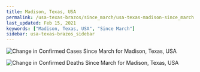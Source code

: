 ```yaml
---
title: Madison, Texas, USA
permalink: /usa-texas-brazos/since_march/usa-texas-madison-since_march.html
last_updated: Feb 15, 2021
keywords: ["Madison, Texas, USA", "Since March"]
sidebar: usa-texas-brazos_sidebar
---
```


![Change in Confirmed Cases Since March for Madison, Texas, USA](/covid_tracker/images/graphs/usa-texas-madison-delta_confirmed-since_march_graph.png)

![Change in Confirmed Deaths Since March for Madison, Texas, USA](/covid_tracker/images/graphs/usa-texas-madison-delta_deaths-since_march_graph.png)

